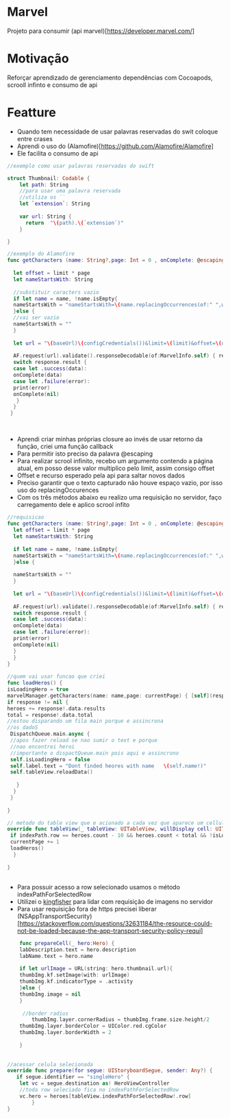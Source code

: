 # Marvel
Projeto para consumir (api marvel)[https://developer.marvel.com/]

#  Motivação
Reforçar aprendizado de gerenciamento dependências com Cocoapods, scrooll infinto e consumo de api

# Featture
- Quando tem necessidade de usar palavras reservadas do swit coloque entre crases
- Aprendi o uso do (Alamofire)[https://github.com/Alamofire/Alamofire]
- Ele facilita o consumo de api


```swift
//exemplo como usar palavras reservadas do swift

struct Thumbnail: Codable {
	let path: String
	//para usar uma palavra reservada
	//utiliza os ``
	let `extension`: String
	
	var url: String {
	  return  "\(path).\(`extension`)"
	}

}

//exemplo do Alamofire
func getCharacters (name: String?,page: Int = 0 , onComplete: @escaping (MarvelInfo?) ->Void)  {
		
  let offset = limit * page
  let nameStartsWith: String
		
  //substituir caracters vazio		
  if let name = name, !name.isEmpty{
  nameStartsWith = "nameStartsWith=\(name.replacingOccurrences(of:" ",with: ""))"
  }else {
  //vai ser vazio
  nameStartsWith = ""
  }
		
  let url = "\(baseUrl)\(configCredentials())&limit=\(limit)&offset=\(offset)&\(nameStartsWith)"
	 
  AF.request(url).validate().responseDecodable(of:MarvelInfo.self) { response in
  switch response.result {
  case let .success(data):
  onComplete(data)
  case let .failure(error):
  print(error)
  onComplete(nil)
   }
  }
 }
	

```


##
- Aprendi criar minhas próprias closure ao invés de usar retorno da função, criei uma função callback
- Para permitir isto preciso da palavra @escaping
- Para realizar scrool infinito, recebo um argumento contendo a página atual, em posso desse valor multiplico pelo limit, assim consigo offset
- Offset e recurso esperado pela api para saltar novos dados
- Preciso garantir que o texto capturado não houve espaço vazio, por isso uso do replacingOccurences
- Com os três métodos abaixo eu realizo uma requisição no servidor, faço carregamento dele e aplico scrool infito

```swift
//requisicao
func getCharacters (name: String?,page: Int = 0 , onComplete: @escaping (MarvelInfo?) ->Void)  {
  let offset = limit * page
  let nameStartsWith: String
		 
  if let name = name, !name.isEmpty{
  nameStartsWith = "nameStartsWith=\(name.replacingOccurrences(of:" ",with: ""))"
  }else {
		
  nameStartsWith = ""
  }
		
  let url = "\(baseUrl)\(configCredentials())&limit=\(limit)&offset=\(offset)&\(nameStartsWith)"
	  
  AF.request(url).validate().responseDecodable(of:MarvelInfo.self) { response in
  switch response.result {
  case let .success(data):
  onComplete(data)
  case let .failure(error):
  print(error)
  onComplete(nil)
  }
  }
}
	
//quem vai usar funcao que criei
func loadHeros() {
isLoadingHero = true
marvelManager.getCharacters(name: name,page: currentPage) { [self](response) in
if response != nil {
heroes += response!.data.results
total = response!.data.total
//estou disparando um fila main porque e assincrona
//os dadoS
 DispatchQueue.main.async {
 //apos fazer reload se nao sumir o text e porque
 //nao encontrei heroi
 //importante o dispactQueue.main pois aqui e assincrono
 self.isLoadingHero = false
 self.label.text = "Dont finded heores with name   \(self.name!)"
 self.tableView.reloadData()
					
   }
  }
 }
		
}

// metodo do table view que e acionado a cada vez que aparece um cellula na tela
override func tableView(_ tableView: UITableView, willDisplay cell: UITableViewCell, forRowAt indexPath: IndexPath) {
 if indexPath.row == heroes.count - 10 && heroes.count < total && !isLoadingHero {
 currentPage += 1
 loadHeros()
  }
		 
}

```

## 
- Para possuir acesso a row selecionado usamos o método indexPathForSelectedRow
- Utilizei o [kingfisher](https://github.com/onevcat/Kingfisher) para lidar com requisição de imagens no servidor
- Para usar requisição fora de https precisei liberar (NSAppTransportSecurity)[https://stackoverflow.com/questions/32631184/the-resource-could-not-be-loaded-because-the-app-transport-security-policy-requi]

```swift
	func prepareCell(_ hero:Hero) {
	labDescription.text = hero.description
	labName.text = hero.name
	
	if let urlImage = URL(string: hero.thumbnail.url){
	thumbImg.kf.setImage(with: urlImage)
	thumbImg.kf.indicatorType = .activity
	}else {
	thumbImg.image = nil
	}
	 
	 //border radius
    	thumbImg.layer.cornerRadius = thumbImg.frame.size.height/2
	thumbImg.layer.borderColor = UIColor.red.cgColor
	thumbImg.layer.borderWidth = 2
		
	}
  
  
//acessar celula selecionada
override func prepare(for segue: UIStoryboardSegue, sender: Any?) {
   if segue.identifier == "singleHero" {
    let vc = segue.destination as! HeroViewController
    //toda row seleciado fica no indexPathForSelectedRow
    vc.hero = heroes[tableView.indexPathForSelectedRow!.row]
		}
}

```




